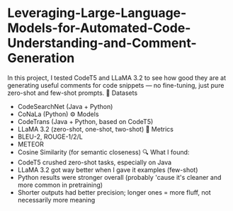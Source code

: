 # Leveraging-Large-Language-Models-for-Automated-Code-Understanding-and-Comment-Generation
In this project, I tested CodeT5 and LLaMA 3.2 to see how good they are at generating useful comments for code snippets — no fine-tuning, just pure zero-shot and few-shot prompts.
🧪 Datasets
- CodeSearchNet (Java + Python)
- CoNaLa (Python)
⚙️ Models
- CodeTrans (Java + Python, based on CodeT5)
- LLaMA 3.2 (zero-shot, one-shot, two-shot)
📏 Metrics
- BLEU-2, ROUGE-1/2/L
- METEOR
- Cosine Similarity (for semantic closeness)
🔍 What I found:
- CodeT5 crushed zero-shot tasks, especially on Java
- LLaMA 3.2 got way better when I gave it examples (few-shot)
- Python results were stronger overall (probably 'cause it's cleaner and more common in pretraining)
- Shorter outputs had better precision; longer ones = more fluff, not necessarily more meaning
